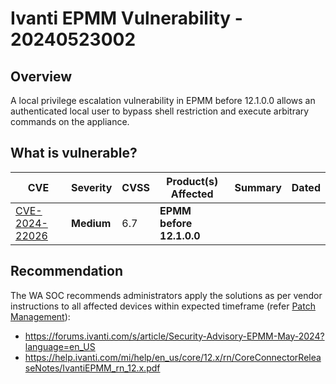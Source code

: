 # Ivanti EPMM Vulnerability - 20240523002

## Overview

A local privilege escalation vulnerability in EPMM before 12.1.0.0 allows an authenticated local user to bypass shell restriction and execute arbitrary commands on the appliance.

## What is vulnerable?

| CVE  | Severity     | CVSS | Product(s) Affected | Summary | Dated |
| ---- | ------------ | ---- | ------------------- | ------- | ----- |
| [CVE-2024-22026](https://nvd.nist.gov/vuln/detail/CVE-2024-22026) | **Medium** | 6.7  | **EPMM before 12.1.0.0** |         |       |

## Recommendation

The WA SOC recommends administrators apply the solutions as per vendor instructions to all affected devices within expected timeframe (refer [Patch Management](../guidelines/patch-management.md)):

- https://forums.ivanti.com/s/article/Security-Advisory-EPMM-May-2024?language=en_US
- https://help.ivanti.com/mi/help/en_us/core/12.x/rn/CoreConnectorReleaseNotes/IvantiEPMM_rn_12.x.pdf